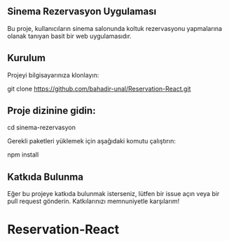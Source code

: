
## Sinema Rezervasyon Uygulaması

Bu proje, kullanıcıların sinema salonunda koltuk rezervasyonu yapmalarına olanak tanıyan basit bir web uygulamasıdır.

## Kurulum
Projeyi bilgisayarınıza klonlayın:

git clone https://github.com/bahadir-unal/Reservation-React.git

## Proje dizinine gidin:

cd sinema-rezervasyon

Gerekli paketleri yüklemek için aşağıdaki komutu çalıştırın:

npm install


## Katkıda Bulunma

Eğer bu projeye katkıda bulunmak isterseniz, lütfen bir issue açın veya bir pull request gönderin. Katkılarınızı memnuniyetle karşılarım!

# Reservation-React

